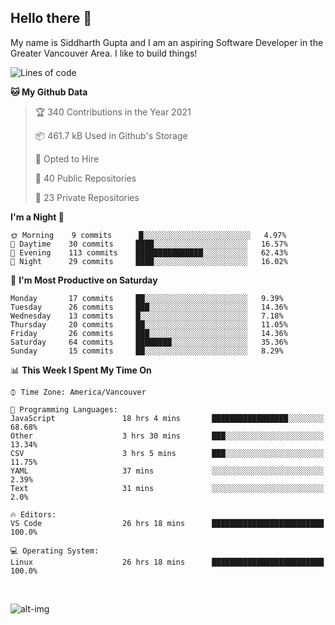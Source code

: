 ## Hello there :wave:

My name is Siddharth Gupta and I am an aspiring Software Developer in the Greater Vancouver Area. I like to build things!

<!-- ![gif](https://github.com/siddg97/siddg97/blob/master/dino.gif) -->

<!--START_SECTION:waka-->
![Lines of code](https://img.shields.io/badge/From%20Hello%20World%20I%27ve%20Written-4.2%20million%20lines%20of%20code-blue)

**🐱 My Github Data** 

> 🏆 340 Contributions in the Year 2021
 > 
> 📦 461.7 kB Used in Github's Storage 
 > 
> 💼 Opted to Hire
 > 
> 📜 40 Public Repositories 
 > 
> 🔑 23 Private Repositories  
 > 
**I'm a Night 🦉** 

```text
🌞 Morning    9 commits      █░░░░░░░░░░░░░░░░░░░░░░░░   4.97% 
🌆 Daytime    30 commits     ████░░░░░░░░░░░░░░░░░░░░░   16.57% 
🌃 Evening    113 commits    ███████████████░░░░░░░░░░   62.43% 
🌙 Night      29 commits     ████░░░░░░░░░░░░░░░░░░░░░   16.02%

```
📅 **I'm Most Productive on Saturday** 

```text
Monday       17 commits     ██░░░░░░░░░░░░░░░░░░░░░░░   9.39% 
Tuesday      26 commits     ███░░░░░░░░░░░░░░░░░░░░░░   14.36% 
Wednesday    13 commits     █░░░░░░░░░░░░░░░░░░░░░░░░   7.18% 
Thursday     20 commits     ██░░░░░░░░░░░░░░░░░░░░░░░   11.05% 
Friday       26 commits     ███░░░░░░░░░░░░░░░░░░░░░░   14.36% 
Saturday     64 commits     ████████░░░░░░░░░░░░░░░░░   35.36% 
Sunday       15 commits     ██░░░░░░░░░░░░░░░░░░░░░░░   8.29%

```


📊 **This Week I Spent My Time On** 

```text
⌚︎ Time Zone: America/Vancouver

💬 Programming Languages: 
JavaScript               18 hrs 4 mins       █████████████████░░░░░░░░   68.68% 
Other                    3 hrs 30 mins       ███░░░░░░░░░░░░░░░░░░░░░░   13.34% 
CSV                      3 hrs 5 mins        ███░░░░░░░░░░░░░░░░░░░░░░   11.75% 
YAML                     37 mins             ░░░░░░░░░░░░░░░░░░░░░░░░░   2.39% 
Text                     31 mins             ░░░░░░░░░░░░░░░░░░░░░░░░░   2.0%

🔥 Editors: 
VS Code                  26 hrs 18 mins      █████████████████████████   100.0%

💻 Operating System: 
Linux                    26 hrs 18 mins      █████████████████████████   100.0%

```


<!--END_SECTION:waka-->

<br>

![alt-img](https://github-readme-stats.vercel.app/api?username=siddg97&count_private=true&theme=nightowl&show_icons=true)

